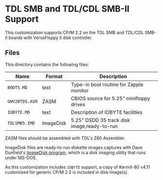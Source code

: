 TDL SMB and TDL/CDL SMB-II Support
==================================

This customization supports CP/M 2.2 on the TDL SMB and TDL/CDL SMB-II boards with VersaFloppy II disk controller.

Files
-----

This directory contains the following files:

| Name           | Format    | Description                                   |
|----------------|-----------|-----------------------------------------------|
| `BOOT5.MD`     | text      | Type-in boot routine for Zapple monitor       |
| `GWV2BTD5.ASM` | ZASM      | CBIOS source for 5.25" minifloppy drives      |
| `IOBYTE.MD`    | text      | Description of IOBYTE facilities              |
| `TDLSMB5.IMD`  | ImageDisk | 5.25" DSDD 35 track disk image,ready-to-run   |

ZASM files should be assembled with TDL's Z80 Assembler.

ImageDisk files are ready-to-run diskette images captures with Dave Dunfield's [ImageDisk program](http://dunfield.classiccmp.org/img/), which is a disk imaging utility that runs under MS-DOS.

As this customization includes `IOBYTE` support, a copy of Kermit-80 v4.11 customized for generic CP/M 2.2 is included in disk image(s).